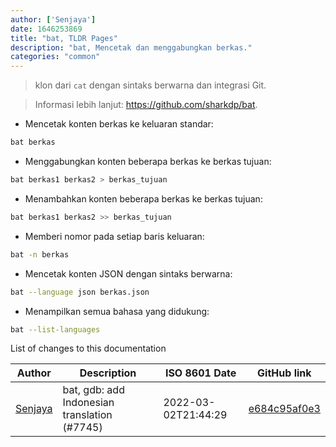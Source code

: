 ```yaml
---
author: ['Senjaya']
date: 1646253869
title: "bat, TLDR Pages"
description: "bat, Mencetak dan menggabungkan berkas."
categories: "common"
---
```

> klon dari `cat` dengan sintaks berwarna dan integrasi Git.

> Informasi lebih lanjut: <https://github.com/sharkdp/bat>.

- Mencetak konten berkas ke keluaran standar:

```bash
bat berkas
```

- Menggabungkan konten beberapa berkas ke berkas tujuan:

```bash
bat berkas1 berkas2 > berkas_tujuan
```

- Menambahkan konten beberapa berkas ke berkas tujuan:

```bash
bat berkas1 berkas2 >> berkas_tujuan
```

- Memberi nomor pada setiap baris keluaran:

```bash
bat -n berkas
```

- Mencetak konten JSON dengan sintaks berwarna:

```bash
bat --language json berkas.json
```

- Menampilkan semua bahasa yang didukung:

```bash
bat --list-languages
```
List of changes to this documentation


Author | Description | ISO 8601 Date | GitHub link
------|-----|-----|-----
[Senjaya](mailto:amarpanjis@gmail.com) | bat, gdb: add Indonesian translation (#7745) | 2022-03-02T21:44:29 | [e684c95af0e3](https://github.com/tldr-pages/tldr/commit/e684c95af0e3a9e3ed63a581cd765030b84f0911)

